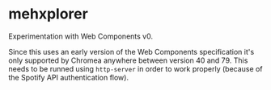 # mehxplorer

Experimentation with Web Components v0.

Since this uses an early version of the Web Components specification it's only supported by Chromea anywhere between version 40 and 79.
This needs to be runned using `http-server` in order to work properly (because of the Spotify API authentication flow).